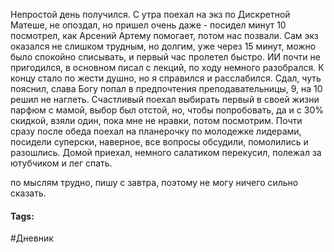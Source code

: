 Непростой день получился. С утра поехал на экз по Дискретной Матеше, не опоздал, но пришел очень даже - посидел минут 10 посмотрел, как Арсений Артему помогает, потом нас позвали.
Сам экз оказался не слишком трудным, но долгим, уже через 15 минут, можно было спокойно списывать, и первый час пролетел быстро. ИИ почти не пригодился, в основном писал с лекций, по ходу немного разобрался. К концу стало по жести душно, но я справился и расслабился. Сдал, чуть пояснил, слава Богу попал в предпочтения преподавательницы, 9, на 10 решил не наглеть. Счастливый поехал выбирать первый в своей жизни парфюм с мамой, выбор был отстой, но, чтобы попробовать, да и с 30% скидкой, взяли один, пока мне не нравки, потом посмотрим. Почти сразу после обеда поехал на планерочку по молодежке лидерами, посидели суперски, наверное, все вопросы обсудили, помолились и разошлись. Домой приехал, немного салатиком перекусил, полежал за ютубчиком и лег спать.

по мыслям трудно, пишу с завтра, поэтому не могу ничего сильно сказать.
#### Tags:
#Дневник